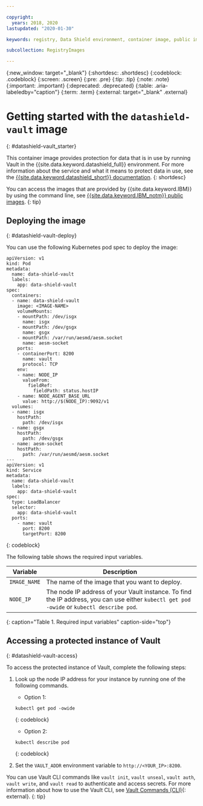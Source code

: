 ```yaml
---

copyright:
  years: 2018, 2020
lastupdated: "2020-01-30"

keywords: registry, Data Shield environment, container image, public images, Vault image, data in use, memory encryption, Intel SGX, Fortanix,

subcollection: RegistryImages

---
```


{:new_window: target="_blank"}
{:shortdesc: .shortdesc}
{:codeblock: .codeblock}
{:screen: .screen}
{:pre: .pre}
{:tip: .tip}
{:note: .note}
{:important: .important}
{:deprecated: .deprecated}
{:table: .aria-labeledby="caption"}
{:term: .term}
{:external: target="_blank" .external}

# Getting started with the `datashield-vault` image
{: #datashield-vault_starter}

This container image provides protection for data that is in use by running Vault in the {{site.data.keyword.datashield_full}} environment. For more information about the service and what it means to protect data in use, see the [{{site.data.keyword.datashield_short}} documentation](/docs/data-shield?topic=data-shield-about#about).
{: shortdesc}

You can access the images that are provided by {{site.data.keyword.IBM}} by using the command line, see [{{site.data.keyword.IBM_notm}} public images](/docs/Registry?topic=registry-public_images#public_images).
{: tip}

## Deploying the image
{: #datashield-vault-deploy}

You can use the following Kubernetes pod spec to deploy the image:

```
apiVersion: v1
kind: Pod
metadata:
  name: data-shield-vault
  labels:
    app: data-shield-vault
spec:
  containers:
  - name: data-shield-vault
    image: <IMAGE-NAME>
    volumeMounts:
    - mountPath: /dev/isgx
      name: isgx
    - mountPath: /dev/gsgx
      name: gsgx
    - mountPath: /var/run/aesmd/aesm.socket
      name: aesm-socket
    ports:
    - containerPort: 8200
      name: vault
      protocol: TCP
    env:
    - name: NODE_IP
      valueFrom:
        fieldRef:
          fieldPath: status.hostIP
    - name: NODE_AGENT_BASE_URL
      value: http://$(NODE_IP):9092/v1
  volumes:
  - name: isgx
    hostPath:
      path: /dev/isgx
  - name: gsgx
    hostPath:
      path: /dev/gsgx
  - name: aesm-socket
    hostPath:
      path: /var/run/aesmd/aesm.socket
---
apiVersion: v1
kind: Service
metadata:
  name: data-shield-vault
  labels:
    app: data-shield-vault
spec:
  type: LoadBalancer
  selector:
    app: data-shield-vault
  ports:
    - name: vault
      port: 8200
      targetPort: 8200
```
{: codeblock}

The following table shows the required input variables.

| Variable | Description |
|-----------------|-----------------|
| `IMAGE_NAME` | The name of the image that you want to deploy. |
| `NODE_IP` | The node IP address of your Vault instance. To find the IP address, you can use either `kubectl get pod -owide` or `kubectl describe pod`. |
{: caption="Table 1. Required input variables" caption-side="top"}

## Accessing a protected instance of Vault
{: #datashield-vault-access}

To access the protected instance of Vault, complete the following steps:

1. Look up the node IP address for your instance by running one of the following commands.

   - Option 1:

   ```
   kubectl get pod -owide
   ```
   {: codeblock}

   - Option 2:
  
   ```
   kubectl describe pod
   ```
   {: codeblock}

2. Set the `VAULT_ADDR` environment variable to `http://<YOUR_IP>:8200`.

You can use Vault CLI commands like `vault init`, `vault unseal`, `vault auth`, `vault write`, and `vault read` to authenticate and access secrets. For more information about how to use the Vault CLI, see [Vault Commands (CLI)](https://www.vaultproject.io/docs/commands/index.html){: external}.
{: tip}

